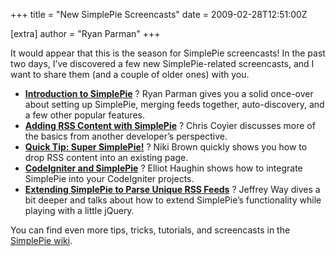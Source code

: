 +++
title = "New SimplePie Screencasts"
date = 2009-02-28T12:51:00Z

[extra]
author = "Ryan Parman"
+++

It would appear that this is the season for SimplePie screencasts! In the past two days, I’ve discovered a few new SimplePie-related screencasts, and I want to share them (and a couple of older ones) with you.

- **[Introduction to SimplePie](/tutorials/introduction_to_simplepie.mov)** ? Ryan Parman gives you a solid once-over about setting up SimplePie, merging feeds together, auto-discovery, and a few other popular features.
- **[Adding RSS Content with SimplePie](http://css-tricks.com/video-screencasts/55-adding-rss-content-with-simplepie/)** ? Chris Coyier discusses more of the basics from another developer’s perspective.
- **[Quick Tip: Super SimplePie!](http://www.nikibrown.com/designoblog/2009/02/10/quick-tip-16-super-simple-pie/)** ? Niki Brown quickly shows you how to drop RSS content into an existing page.
- **[CodeIgniter and SimplePie](http://www.viddler.com/explore/elliothaughin/videos/10/)** ? Elliot Haughin shows how to integrate SimplePie into your CodeIgniter projects.
- **[Extending SimplePie to Parse Unique RSS Feeds](http://net.tutsplus.com/videos/screencasts/extending-simplepie-to-parse-unique-rss-feeds/)** ? Jeffrey Way dives a bit deeper and talks about how to extend SimplePie’s functionality while playing with a little jQuery.

You can find even more tips, tricks, tutorials, and screencasts in the [SimplePie wiki](@/wiki/tutorial/_index.md).
